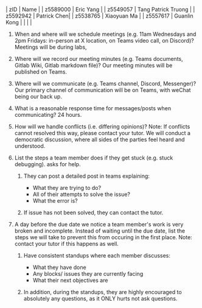 | zID | Name |
| z5589000 | Eric Yang |
| z5549057 | Tang Patrick Truong |
| z5592942 | Patrick Chen|
| z5538765 | Xiaoyuan Ma |
| z5557617 | Guanlin Kong |
| | |

1. When and where will we schedule meetings (e.g. 11am Wednesdays and 2pm Fridays: in-person at X location, on Teams video call, on Discord)?
   Meetings will be during labs,

2. Where will we record our meeting minutes (e.g. Teams documents, Gitlab Wiki, Gitlab markdown file)?
   Our meeting minutes will be published on Teams.

3. Where will we communicate (e.g. Teams channel, Discord, Messenger)?
   Our primary channel of communication will be on Teams, with weChat being our back up.

4. What is a reasonable response time for messages/posts when communicating?
   24 hours.

5. How will we handle conflicts (i.e. differing opinions)? Note: If conflicts cannot resolved this way, please contact your tutor.
   We will conduct a democratic discussion, where all sides of the parties feel heard and understood.

6. List the steps a team member does if they get stuck (e.g. stuck debugging).
   asks for help.

   1. They can post a detailed post in teams explaining:

      - What they are trying to do?
      - All of their attempts to solve the issue?
      - What the error is?

   2. If issue has not been solved, they can contact the tutor.

7. A day before the due date we notice a team member's work is very broken and incomplete. Instead of waiting until the due date, list the steps we will take to prevent this from occuring in the first place. Note: contact your tutor if this happens as well.

   1. Have consistent standups where each member discusses:

      - What they have done
      - Any blocks/ issues they are currently facing
      - What their next objectives are

   2. In addition, during the standups, they are highly encouraged to absolutely any questions, as it ONLY hurts not ask questions.
